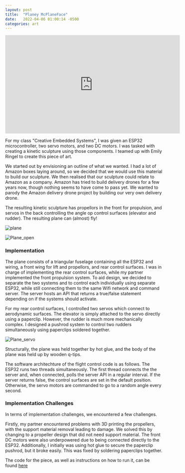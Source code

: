 ```yaml
---
layout: post
title:  "Planey McPlaneFace"
date:   2022-04-06 01:00:14 -0500
categories: art
---
```


<iframe width="560" height="315" src="https://www.youtube.com/embed/5N8ggmoUmLg" title="YouTube video player" frameborder="0" allow="accelerometer; autoplay; clipboard-write; encrypted-media; gyroscope; picture-in-picture" allowfullscreen></iframe>

For my class "Creative Embedded Systems", I was given an ESP32 microcontroller, two servo motors, and two DC motors. I was tasked with creating a kinetic sculpture using those components. I teamed up with Emily Ringel to create this piece of art.

We started out by envisioning an outline of what we wanted. I had a lot of Amazon boxes laying around, so we decided that we would use this material to build our sculpture. We then realised that our sculpture could relate to Amazon as a company. Amazon has tried to build delivery drones for a few years now, though nothing seems to have come to pass yet. We wanted to parody the Amazon delivery drone project by building our very own delivery drone.

The resulting kinetic sculpture has propellors in the front for propulsion, and servos in the back controlling the angle op control surfaces (elevator and rudder). The resulting plane can (almost) fly!

![plane](https://miro.medium.com/max/700/1*UWeiESU62Dr3_E9IWOIZ4Q.jpeg)

![Plane_open](https://miro.medium.com/max/700/1*4DswH9LDBM2T4CO9fM4QPw.jpeg)

### Implementation
The plane consists of a triangular fuselage containing all the ESP32 and wiring, a front wing for lift and propellors, and rear control surfaces. I was in charge of implementing the rear control surfaces, while my partner implemented the front propulsion system. To aid design, we decided to separate the two systems and to control each individually using separate ESP32, while still connecting them to the same Wifi network and command server. The server hosts an API that returns a true/false statement depending on if the systems should activate.

For my rear control surfaces, I controlled two servos which connect to aerodynamic surfaces. The elevator is simply attached to the servo directly using a paperclip. However, the rudder is much more mechanically complex. I designed a pushrod system to control two rudders simultaneously using paperclips soldered together.

![Plane_servo](https://lh3.googleusercontent.com/o61oSMelymStLY6HNdS1g5CialysszR1DW95Ql_QuhDoKGVmuFVxYvtb9xy86UeBQojGaqZcmXlO_nMjNTm4goRdwV6-zMPqWjkvlQ_6Ux97xtLn0kPCThyEfp1fty6GEH_m4RRg9hg_aUK9SBVfgdElqv6r0zy7s8EJWNDRpMAmDwAAqSGa3FSuMGuxuJvrvmAqg6KjKKuPgWHguz6NEZapwLVIwmbMuGogRlNAHXZU8wC8oP7ZgPC1vFG17ehaHmvf2pAVYcwOgXyjdyf9M4unMKPd5naXW4mXJ3dwGkTAatjqflma6dviGztLDjZN9xmwNCwtTCB5nFsAYLmlJaFkR8mivgLQhi6mVlqqKJ80qn7XfSeZWfYrZQQ5cW4-n0Vf3UL7qx6O-qFdC3-Pn2JA9KJoGD2EZoZ4IFbH8CbNxNViWeCK0hjHq82__YZip-UGtG33lZ3VtVuY7VrJRTSPFtMhMqIfGWN-U66R0Ou-urcvpLyenrWoMix5qGSTFLK-WIijr7VHOMxB5Gg36hRT9xWsY3UjZGPspSbYJoqwBos6GlZJst5FPmh3GaFGD4mxZtTwFKBeNe18fmsj_OfFUBmBqCl3Yj4WWCXJh4Qa-Fbw4Mgc4-y1vGW9zS2yUauTPZsrY39xcEiIqtTLDtiWuJJn1XKUVr_K1m5LiA4ZzbYc5ASGaviLiEAx_0yoVKy2eb5hdK0dvotzfoBLiemItNSR-Pg1iKfLCjMR_bxyqs3qUXAEXIic_IdoNpRkM95W7G5L_7RKMxg5bXaJ2X9lgFzpPmM0cRsf=w1206-h904-no?authuser=0)

Structurally, the plane was held together by hot glue, and the body of the plane was held up by wooden q-tips. 

The software architechture of the flight control code is as follows. The ESP32 runs two threads simultaneously. The first thread connects the the server and, when connected, polls the server API in a regular interval. If the server returns false, the control surfaces are set in the default position. Otherwise, the servo motors are commanded to go to a random angle every second.

### Implementation Challenges
In terms of implementation challenges, we encountered a few challenges.

Firstly, my partner encountered problems with 3D printing the propellers, with the support material removal leading to damage. We solved this by changing to a propeller design that did not need support material. The front DC motors were also underpowered due to being connected directly to the ESP32. Additionally, I initially was using hot glue to secure the paperclip pushrod, but it broke easily. This was fixed by soldering paperclips together.

The code for the piece, as well as instructions on how to run it, can be found [here][codebase]


[codebase]: https://github.com/AlephFive/ESP32_flight_control